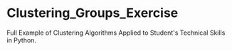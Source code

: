 # Clustering_Groups_Exercise
Full Example of Clustering Algorithms Applied to Student's Technical Skills in Python.
